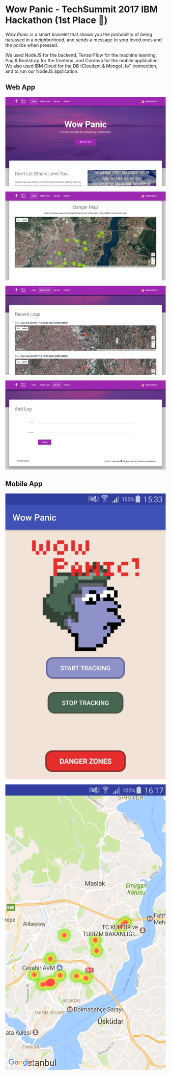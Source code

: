 # Wow Panic - TechSummit 2017 IBM Hackathon (1st Place :crown:)

_Wow Panic_ is a smart bracelet that shows you the probability of being harassed in a neighborhood, and sends a message to your loved ones and the police when pressed. 

We used NodeJS for the backend, TensorFlow for the machine learning, Pug & Bootstrap for the frontend, and Cordova for the mobile application. We also used IBM Cloud for the DB (Cloudant & Mongo), IoT connection, and to run our NodeJS application. 

## Web App

![homepage](https://github.com/smddzcy/hackathon-techsummit-2017/blob/master/presentation/app-images/web/Screen%20Shot%202017-02-26%20at%2016.25.19.png?raw=true)

![danger map](https://github.com/smddzcy/hackathon-techsummit-2017/blob/master/presentation/app-images/web/Screen%20Shot%202017-02-26%20at%2016.25.27.png)

![recent logs](https://github.com/smddzcy/hackathon-techsummit-2017/blob/master/presentation/app-images/web/Screen%20Shot%202017-02-26%20at%2016.24.59.png)


![add log](https://github.com/smddzcy/hackathon-techsummit-2017/blob/master/presentation/app-images/web/Screen%20Shot%202017-02-26%20at%2016.25.37.png)

## Mobile App

![homepage](https://github.com/smddzcy/hackathon-techsummit-2017/blob/master/presentation/app-images/mobile/Screenshot_2017-02-26-15-33-18.png?raw=true)

![danger map](https://github.com/smddzcy/hackathon-techsummit-2017/blob/master/presentation/app-images/mobile/Screenshot_2017-02-26-16-17-19.png?raw=true)
